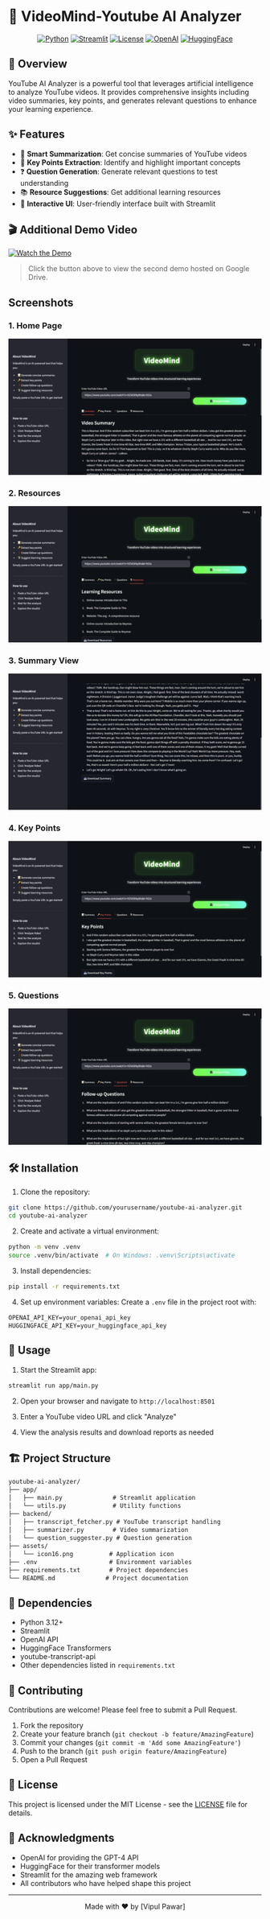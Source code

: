 # 🎥 VideoMind-Youtube AI Analyzer

<div align="center">

[![Python](https://img.shields.io/badge/Python-3.12+-blue.svg)](https://www.python.org/downloads/)
[![Streamlit](https://img.shields.io/badge/Streamlit-1.32.0-FF4B4B.svg)](https://streamlit.io/)
[![License](https://img.shields.io/badge/License-MIT-green.svg)](LICENSE)
[![OpenAI](https://img.shields.io/badge/OpenAI-GPT--4-purple.svg)](https://openai.com/)
[![HuggingFace](https://img.shields.io/badge/HuggingFace-Transformers-yellow.svg)](https://huggingface.co/)

</div>

## 🚀 Overview

YouTube AI Analyzer is a powerful tool that leverages artificial intelligence to analyze YouTube videos. It provides comprehensive insights including video summaries, key points, and generates relevant questions to enhance your learning experience.

## ✨ Features

- 📝 **Smart Summarization**: Get concise summaries of YouTube videos
- 🔑 **Key Points Extraction**: Identify and highlight important concepts
- ❓ **Question Generation**: Generate relevant questions to test understanding
- 📚 **Resource Suggestions**: Get additional learning resources
- 🎯 **Interactive UI**: User-friendly interface built with Streamlit

## 🎬 Additional Demo Video

[![Watch the Demo](https://img.shields.io/badge/▶️-Click_to_Watch_Second_Demo-blue?style=for-the-badge)](https://drive.google.com/file/d/190lQvWGj1FjNAq0yOR6OjsH8LOcWNxev/view)

> Click the button above to view the second demo hosted on Google Drive.

## Screenshots

### 1. Home Page
![Home Page](screenshots/home.png)

### 2. Resources
![Resources](screenshots/resources.png)

### 3. Summary View
![Summary View](screenshots/summary.png)

### 4. Key Points
![Key Points](screenshots/keypoints.png)

### 5. Questions
![Questions](screenshots/questions.png)

## 🛠️ Installation

1. Clone the repository:
```bash
git clone https://github.com/yourusername/youtube-ai-analyzer.git
cd youtube-ai-analyzer
```

2. Create and activate a virtual environment:
```bash
python -m venv .venv
source .venv/bin/activate  # On Windows: .venv\Scripts\activate
```

3. Install dependencies:
```bash
pip install -r requirements.txt
```

4. Set up environment variables:
Create a `.env` file in the project root with:
```env
OPENAI_API_KEY=your_openai_api_key
HUGGINGFACE_API_KEY=your_huggingface_api_key
```

## 🚀 Usage

1. Start the Streamlit app:
```bash
streamlit run app/main.py
```

2. Open your browser and navigate to `http://localhost:8501`

3. Enter a YouTube video URL and click "Analyze"

4. View the analysis results and download reports as needed

## 🏗️ Project Structure

```
youtube-ai-analyzer/
├── app/
│   ├── main.py              # Streamlit application
│   └── utils.py             # Utility functions
├── backend/
│   ├── transcript_fetcher.py # YouTube transcript handling
│   ├── summarizer.py        # Video summarization
│   └── question_suggester.py # Question generation
├── assets/
│   └── icon16.png          # Application icon
├── .env                    # Environment variables
├── requirements.txt        # Project dependencies
└── README.md              # Project documentation
```

## 🔧 Dependencies

- Python 3.12+
- Streamlit
- OpenAI API
- HuggingFace Transformers
- youtube-transcript-api
- Other dependencies listed in `requirements.txt`

## 🤝 Contributing

Contributions are welcome! Please feel free to submit a Pull Request.

1. Fork the repository
2. Create your feature branch (`git checkout -b feature/AmazingFeature`)
3. Commit your changes (`git commit -m 'Add some AmazingFeature'`)
4. Push to the branch (`git push origin feature/AmazingFeature`)
5. Open a Pull Request

## 📝 License

This project is licensed under the MIT License - see the [LICENSE](LICENSE) file for details.

## 🙏 Acknowledgments

- OpenAI for providing the GPT-4 API
- HuggingFace for their transformer models
- Streamlit for the amazing web framework
- All contributors who have helped shape this project

---

<div align="center">
Made with ❤️ by [Vipul Pawar]
</div>


